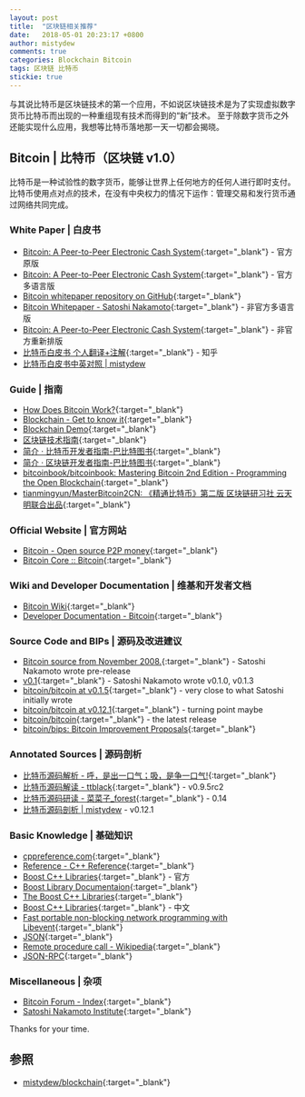 ```yaml
---
layout: post
title:  "区块链相关推荐"
date:   2018-05-01 20:23:17 +0800
author: mistydew
comments: true
categories: Blockchain Bitcoin
tags: 区块链 比特币
stickie: true
---
```

与其说比特币是区块链技术的第一个应用，不如说区块链技术是为了实现虚拟数字货币比特币而出现的一种重组现有技术而得到的“新”技术。
至于除数字货币之外还能实现什么应用，我想等比特币落地那一天一切都会揭晓。

## Bitcoin | 比特币（区块链 v1.0）

比特币是一种试验性的数字货币，能够让世界上任何地方的任何人进行即时支付。
比特币使用点对点的技术，在没有中央权力的情况下运作：管理交易和发行货币通过网络共同完成。

### White Paper | 白皮书

* [Bitcoin: A Peer-to-Peer Electronic Cash System](https://bitcoin.org/bitcoin.pdf){:target="_blank"} - 官方原版
* [Bitcoin: A Peer-to-Peer Electronic Cash System](https://bitcoin.org/en/bitcoin-paper){:target="_blank"} - 官方多语言版
* [Bitcoin whitepaper repository on GitHub](https://github.com/wbnns/bitcoinwhitepaper){:target="_blank"}
* [Bitcoin Whitepaper - Satoshi Nakamoto](http://satoshinakamoto.me/whitepaper){:target="_blank"} - 非官方多语言版
* [Bitcoin: A Peer-to-Peer Electronic Cash System](https://git.dhimmel.com/bitcoin-whitepaper){:target="_blank"} - 非官方重新排版
* [比特币白皮书 个人翻译+注解](https://zhuanlan.zhihu.com/p/25039679){:target="_blank"} - 知乎
* [比特币白皮书中英对照 \| mistydew](/blog/2018/04/Bitcoin-A-Peer-to-Peer-Electronic-Cash-System.html)

### Guide | 指南

* [How Does Bitcoin Work?](https://learnmeabitcoin.com){:target="_blank"}
* [Blockchain - Get to know it](https://blockchainhandbook.io){:target="_blank"}
* [Blockchain Demo](https://anders.com/blockchain){:target="_blank"}
* [区块链技术指南](https://yeasy.gitbooks.io/blockchain_guide/content){:target="_blank"}
* [简介 · 比特币开发者指南-巴比特图书](https://book.8btc.com/books/6/bitcoin-developer-guide/_book){:target="_blank"}
* [简介 · 区块链开发者指南-巴比特图书](https://book.8btc.com/books/6/blockchain-developer-guide/_book){:target="_blank"}
* [bitcoinbook/bitcoinbook: Mastering Bitcoin 2nd Edition - Programming the Open Blockchain](https://github.com/bitcoinbook/bitcoinbook){:target="_blank"}
* [tianmingyun/MasterBitcoin2CN: 《精通比特币》第二版 区块链研习社 云天明联合出品](https://github.com/tianmingyun/MasterBitcoin2CN){:target="_blank"}

### Official Website | 官方网站

* [Bitcoin - Open source P2P money](https://bitcoin.org/en){:target="_blank"}
* [Bitcoin Core :: Bitcoin](https://bitcoincore.org){:target="_blank"}

### Wiki and Developer Documentation | 维基和开发者文档

* [Bitcoin Wiki](https://en.bitcoin.it/wiki/Main_Page){:target="_blank"}
* [Developer Documentation - Bitcoin](https://bitcoin.org/en/developer-documentation){:target="_blank"}

### Source Code and BIPs | 源码及改进建议

* [Bitcoin source from November 2008.](https://bitcointalk.org/index.php?topic=382374.0){:target="_blank"} - Satoshi Nakamoto wrote pre-release
* [v0.1](https://bitcointalk.org/index.php?topic=68121.0){:target="_blank"} - Satoshi Nakamoto wrote v0.1.0, v0.1.3
* [bitcoin/bitcoin at v0.1.5](https://github.com/bitcoin/bitcoin/tree/v0.1.5){:target="_blank"} - very close to what Satoshi initially wrote
* [bitcoin/bitcoin at v0.12.1](https://github.com/bitcoin/bitcoin/tree/v0.12.1){:target="_blank"} - turning point maybe
* [bitcoin/bitcoin](https://github.com/bitcoin/bitcoin){:target="_blank"} - the latest release
* [bitcoin/bips: Bitcoin Improvement Proposals](https://github.com/bitcoin/bips){:target="_blank"}

### Annotated Sources | 源码剖析

* [比特币源码解析 - 呼，是出一口气；吸，是争一口气!](https://blog.csdn.net/pure_lady/article/category/7131199/2){:target="_blank"}
* [比特币源码解读 - ttblack](https://www.jianshu.com/u/ef215107c407){:target="_blank"} - v0.9.5rc2
* [比特币源码研读 - 菜菜子_forest](https://www.jianshu.com/u/30081a05cf95){:target="_blank"} - 0.14
* [比特币源码剖析 \| mistydew](/blog/2018/05/bitcoin-source-anatomy-00.html) - v0.12.1

### Basic Knowledge | 基础知识

* [cppreference.com](https://en.cppreference.com/w){:target="_blank"}
* [Reference - C++ Reference](http://www.cplusplus.com/reference){:target="_blank"}
* [Boost C++ Libraries](https://www.boost.org){:target="_blank"} - 官方
* [Boost Library Documentaion](https://www.boost.org/doc/libs){:target="_blank"}
* [The Boost C++ Libraries](https://theboostcpplibraries.com){:target="_blank"}
* [Boost C++ Libraries](http://boost.ez2learn.com){:target="_blank"} - 中文
* [Fast portable non-blocking network programming with Libevent](http://www.wangafu.net/~nickm/libevent-book){:target="_blank"}
* [JSON](http://www.json.org){:target="_blank"}
* [Remote procedure call - Wikipedia](https://en.wikipedia.org/wiki/Remote_procedure_call){:target="_blank"}
* [JSON-RPC](https://www.jsonrpc.org){:target="_blank"}

### Miscellaneous | 杂项

* [Bitcoin Forum - Index](https://bitcointalk.org){:target="_blank"}
* [Satoshi Nakamoto Institute](https://nakamotoinstitute.org){:target="_blank"}

Thanks for your time.

## 参照

* [mistydew/blockchain](https://github.com/mistydew/blockchain){:target="_blank"}
